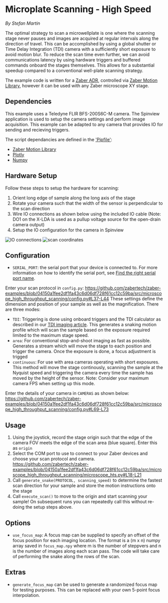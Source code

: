 # Microplate Scanning - High Speed

*By Stefan Martin*

The optimal strategy to scan a microwellplate is one where the scanning stage never pauses and images are acquired at regular intervals along the direction of travel. This can be accomplished by using a global shutter or Time Delay Integration (TDI) camera with a sufficiently short exposure to avoid motion blur.
To reduce the scan time even further, we can avoid communications latency by using hardware triggers and buffered commands onboard the stages themselves. This allows for a substantial speedup compared to a conventional well-plate scanning strategy.

The example code is written for a [Zaber ADR](https://www.zaber.com/products/scanning-microscope-stages/X-ADR-AE), controlled via [Zaber Motion Library](https://software.zaber.com/motion-library/docs), however it can be used with any Zaber microscope XY stage.

## Dependencies

This example uses a Teledyne FLIR BFS-200S6C-M camera. The Spinview application is used to setup the camera settings and perform image acquisition. This example can be adapted to any camera that provides IO for sending and recieving triggers.

The script dependancies are defined in the ['Pipfile'](./Pipfile):
- [Zaber Motion Library](https://software.zaber.com/motion-library/docs)
- [Plotly](https://plotly.com/python/)
- [Numpy](https://numpy.org/)

## Hardware Setup
Follow these steps to setup the hardware for scanning:
1. Orient long edge of sample along the long axis of the stage
2. Rotate your camera such that the width of the sensor is perpendicular to the scan direction
3. Wire IO connections as shown below using the included IO cable (Note: DO1 on the X-LDA is used as a pullup voltage source for the open-drain camera output)
4. Setup the IO configuration for the camera in Spinview

![IO connections](img/Connections.jpg)
![scan coordinates](img/scan_coordinate_system.jpg)

## Configuration
- `SERIAL_PORT`: the serial port that your device is connected to.
For more information on how to identify the serial port,
see [Find the right serial port name](https://software.zaber.com/motion-library/docs/guides/find_right_port).

Enter your scan protocol in `config.py`:
https://github.com/zabertech/zaber-examples/blob/04150a1fee2df1fa43c6d06df728f61cc12c59ba/src/microscope_high_throughput_scanning/config.py#L37-L44
These settings define the dimension and position of your sample as well as the magnification. There are three modes:
- `TDI`: Triggering is done using onboard triggers and the TDI calculator as described in our [TDI imaging article](https://www.zaber.com/articles/tdi-imaging). This generates a snaking motion profile which will scan the sample based on the exposure required limited to the maximum stage speed.
- `area`: For conventional stop-and-shoot imaging as fast as possible. Generates a stream which will move the stage to each position and trigger the camera. Once the exposure is done, a focus adjustment is trigged
- `continuous`: For use with area cameras operating with short exposures. This method will move the stage continously, scanning the sample at the Nyquist speed and triggering the camera every time the sample has moved by the height of the sensor. Note: Consider your maximum camera FPS when setting up this mode.

Enter the details of your camera in `CAMERAS` as shown below:
https://github.com/zabertech/zaber-examples/blob/04150a1fee2df1fa43c6d06df728f61cc12c59ba/src/microscope_high_throughput_scanning/config.py#L69-L73

## Usage
1. Using the joystick, record the stage origin such that the edge of the camera FOV meets the edge of the scan area (blue square). Enter this as `origin`
2. Select the COM port to use to connect to your Zaber devices and choose your scan protocol and camera.
https://github.com/zabertech/zaber-examples/blob/04150a1fee2df1fa43c6d06df728f61cc12c59ba/src/microscope_high_throughput_scanning/microscope_hts.py#L18-L21
3. Call `generate_snake(PROTOCOL, scanning_speed)` to determine the fastest scan direction for your sample and store the motion instructions onto the stage
4. Call `execute_scan()` to move to the origin and start scanning your sample! On subsequent runs you can repeatedly call this without re-doing the setup steps above.

## Options
- `use_focus_map`: A focus map can be supplied to specify an offset of the focus position for each imaging location. The format is a (m x n) numpy array saved in `focus_map.npy` where m is the number of steppvers and n is the number of images along each scan pass. The code will take care of performing the snake along the rows of the scan.

## Extras
- `generate_focus_map` can be used to generate a randomized focus map for testing purposes. This can be replaced with your own 5-point focus interpolation.
